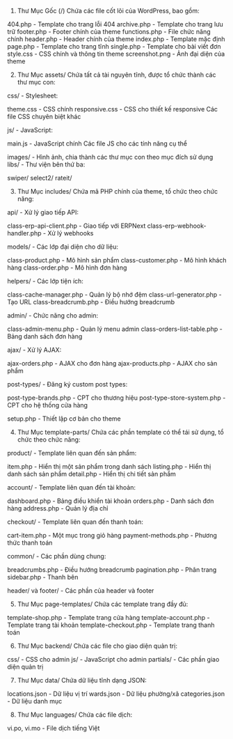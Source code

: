 1. Thư Mục Gốc (/)
Chứa các file cốt lõi của WordPress, bao gồm:

404.php - Template cho trang lỗi 404
archive.php - Template cho trang lưu trữ
footer.php - Footer chính của theme
functions.php - File chức năng chính
header.php - Header chính của theme
index.php - Template mặc định
page.php - Template cho trang tĩnh
single.php - Template cho bài viết đơn
style.css - CSS chính và thông tin theme
screenshot.png - Ảnh đại diện của theme

2. Thư Mục assets/
Chứa tất cả tài nguyên tĩnh, được tổ chức thành các thư mục con:

css/ - Stylesheet:

theme.css - CSS chính
responsive.css - CSS cho thiết kế responsive
Các file CSS chuyên biệt khác


js/ - JavaScript:

main.js - JavaScript chính
Các file JS cho các tính năng cụ thể


images/ - Hình ảnh, chia thành các thư mục con theo mục đích sử dụng
libs/ - Thư viện bên thứ ba:

swiper/
select2/
rateit/



3. Thư Mục includes/
Chứa mã PHP chính của theme, tổ chức theo chức năng:

api/ - Xử lý giao tiếp API:

class-erp-api-client.php - Giao tiếp với ERPNext
class-erp-webhook-handler.php - Xử lý webhooks


models/ - Các lớp đại diện cho dữ liệu:

class-product.php - Mô hình sản phẩm
class-customer.php - Mô hình khách hàng
class-order.php - Mô hình đơn hàng


helpers/ - Các lớp tiện ích:

class-cache-manager.php - Quản lý bộ nhớ đệm
class-url-generator.php - Tạo URL
class-breadcrumb.php - Điều hướng breadcrumb


admin/ - Chức năng cho admin:

class-admin-menu.php - Quản lý menu admin
class-orders-list-table.php - Bảng danh sách đơn hàng


ajax/ - Xử lý AJAX:

ajax-orders.php - AJAX cho đơn hàng
ajax-products.php - AJAX cho sản phẩm


post-types/ - Đăng ký custom post types:

post-type-brands.php - CPT cho thương hiệu
post-type-store-system.php - CPT cho hệ thống cửa hàng


setup.php - Thiết lập cơ bản cho theme

4. Thư Mục template-parts/
Chứa các phần template có thể tái sử dụng, tổ chức theo chức năng:

product/ - Template liên quan đến sản phẩm:

item.php - Hiển thị một sản phẩm trong danh sách
listing.php - Hiển thị danh sách sản phẩm
detail.php - Hiển thị chi tiết sản phẩm


account/ - Template liên quan đến tài khoản:

dashboard.php - Bảng điều khiển tài khoản
orders.php - Danh sách đơn hàng
address.php - Quản lý địa chỉ


checkout/ - Template liên quan đến thanh toán:

cart-item.php - Một mục trong giỏ hàng
payment-methods.php - Phương thức thanh toán


common/ - Các phần dùng chung:

breadcrumbs.php - Điều hướng breadcrumb
pagination.php - Phân trang
sidebar.php - Thanh bên


header/ và footer/ - Các phần của header và footer

5. Thư Mục page-templates/
Chứa các template trang đầy đủ:

template-shop.php - Template trang cửa hàng
template-account.php - Template trang tài khoản
template-checkout.php - Template trang thanh toán

6. Thư Mục backend/
Chứa các file cho giao diện quản trị:

css/ - CSS cho admin
js/ - JavaScript cho admin
partials/ - Các phần giao diện quản trị

7. Thư Mục data/
Chứa dữ liệu tĩnh dạng JSON:

locations.json - Dữ liệu vị trí
wards.json - Dữ liệu phường/xã
categories.json - Dữ liệu danh mục

8. Thư Mục languages/
Chứa các file dịch:

vi.po, vi.mo - File dịch tiếng Việt